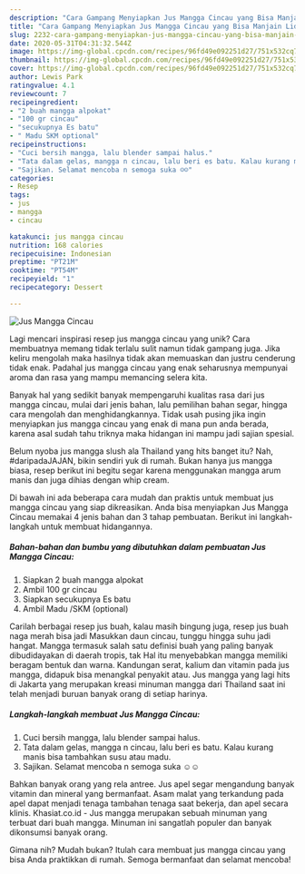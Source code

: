 ```yaml
---
description: "Cara Gampang Menyiapkan Jus Mangga Cincau yang Bisa Manjain Lidah"
title: "Cara Gampang Menyiapkan Jus Mangga Cincau yang Bisa Manjain Lidah"
slug: 2232-cara-gampang-menyiapkan-jus-mangga-cincau-yang-bisa-manjain-lidah
date: 2020-05-31T04:31:32.544Z
image: https://img-global.cpcdn.com/recipes/96fd49e092251d27/751x532cq70/jus-mangga-cincau-foto-resep-utama.jpg
thumbnail: https://img-global.cpcdn.com/recipes/96fd49e092251d27/751x532cq70/jus-mangga-cincau-foto-resep-utama.jpg
cover: https://img-global.cpcdn.com/recipes/96fd49e092251d27/751x532cq70/jus-mangga-cincau-foto-resep-utama.jpg
author: Lewis Park
ratingvalue: 4.1
reviewcount: 7
recipeingredient:
- "2 buah mangga alpokat"
- "100 gr cincau"
- "secukupnya Es batu"
- " Madu SKM optional"
recipeinstructions:
- "Cuci bersih mangga, lalu blender sampai halus."
- "Tata dalam gelas, mangga n cincau, lalu beri es batu. Kalau kurang manis bisa tambahkan susu atau madu."
- "Sajikan. Selamat mencoba n semoga suka ☺☺"
categories:
- Resep
tags:
- jus
- mangga
- cincau

katakunci: jus mangga cincau 
nutrition: 168 calories
recipecuisine: Indonesian
preptime: "PT21M"
cooktime: "PT54M"
recipeyield: "1"
recipecategory: Dessert

---
```



![Jus Mangga Cincau](https://img-global.cpcdn.com/recipes/96fd49e092251d27/751x532cq70/jus-mangga-cincau-foto-resep-utama.jpg)

Lagi mencari inspirasi resep jus mangga cincau yang unik? Cara membuatnya memang tidak terlalu sulit namun tidak gampang juga. Jika keliru mengolah maka hasilnya tidak akan memuaskan dan justru cenderung tidak enak. Padahal jus mangga cincau yang enak seharusnya mempunyai aroma dan rasa yang mampu memancing selera kita.

Banyak hal yang sedikit banyak mempengaruhi kualitas rasa dari jus mangga cincau, mulai dari jenis bahan, lalu pemilihan bahan segar, hingga cara mengolah dan menghidangkannya. Tidak usah pusing jika ingin menyiapkan jus mangga cincau yang enak di mana pun anda berada, karena asal sudah tahu triknya maka hidangan ini mampu jadi sajian spesial.

Belum nyoba jus mangga slush ala Thailand yang hits banget itu? Nah, #daripadaJAJAN, bikin sendiri yuk di rumah. Bukan hanya jus mangga biasa, resep berikut ini begitu segar karena menggunakan mangga arum manis dan juga dihias dengan whip cream.


Di bawah ini ada beberapa cara mudah dan praktis untuk membuat jus mangga cincau yang siap dikreasikan. Anda bisa menyiapkan Jus Mangga Cincau memakai 4 jenis bahan dan 3 tahap pembuatan. Berikut ini langkah-langkah untuk membuat hidangannya.

<!--inarticleads1-->

##### Bahan-bahan dan bumbu yang dibutuhkan dalam pembuatan Jus Mangga Cincau:

1. Siapkan 2 buah mangga alpokat
1. Ambil 100 gr cincau
1. Siapkan secukupnya Es batu
1. Ambil  Madu /SKM (optional)


Carilah berbagai resep jus buah, kalau masih bingung juga, resep jus buah naga merah bisa jadi Masukkan daun cincau, tunggu hingga suhu jadi hangat. Mangga termasuk salah satu definisi buah yang paling banyak dibudidayakan di daerah tropis, tak Hal itu menyebabkan mangga memiliki beragam bentuk dan warna. Kandungan serat, kalium dan vitamin pada jus mangga, didapuk bisa menangkal penyakit atau. Jus mangga yang lagi hits di Jakarta yang merupakan kreasi minuman mangga dari Thailand saat ini telah menjadi buruan banyak orang di setiap harinya. 

<!--inarticleads2-->

##### Langkah-langkah membuat Jus Mangga Cincau:

1. Cuci bersih mangga, lalu blender sampai halus.
1. Tata dalam gelas, mangga n cincau, lalu beri es batu. Kalau kurang manis bisa tambahkan susu atau madu.
1. Sajikan. Selamat mencoba n semoga suka ☺☺


Bahkan banyak orang yang rela antree. Jus apel segar mengandung banyak vitamin dan mineral yang bermanfaat. Asam malat yang terkandung pada apel dapat menjadi tenaga tambahan tenaga saat bekerja, dan apel secara klinis. Khasiat.co.id - Jus mangga merupakan sebuah minuman yang terbuat dari buah mangga. Minuman ini sangatlah populer dan banyak dikonsumsi banyak orang. 

Gimana nih? Mudah bukan? Itulah cara membuat jus mangga cincau yang bisa Anda praktikkan di rumah. Semoga bermanfaat dan selamat mencoba!
